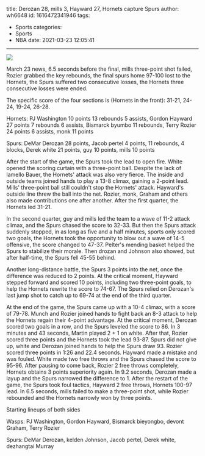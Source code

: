 title: Derozan 28, mills 3, Hayward 27, Hornets capture Spurs
author: wh6648
id: 1616472341946
tags: 
- Sports
categories: 
- Sports
- NBA
date: 2021-03-23 12:05:41
---
![](https://p2.itc.cn/images01/20210323/d8c8d710d03f4638a3247820e2898251.jpeg)


March 23 news, 6.5 seconds before the final, mills three-point shot failed, Rozier grabbed the key rebounds, the final spurs home 97-100 lost to the Hornets, the Spurs suffered two consecutive losses, the Hornets three consecutive losses were ended.

The specific score of the four sections is (Hornets in the front): 31-21, 24-24, 19-24, 26-28.

Hornets: PJ Washington 10 points 13 rebounds 5 assists, Gordon Hayward 27 points 7 rebounds 6 assists, Bismarck byumbo 11 rebounds, Terry Rozier 24 points 6 assists, monk 11 points

Spurs: DeMar Derozan 28 points, Jacob pertel 4 points, 11 rebounds, 4 blocks, Derek white 21 points, guy 10 points, mills 10 points

After the start of the game, the Spurs took the lead to open fire. White opened the scoring curtain with a three-point ball. Despite the lack of lamello Bauer, the Hornets' attack was also very fierce. The inside and outside teams joined hands to play a 13-8 climax, gaining a 2-point lead. Mills' three-point ball still couldn't stop the Hornets' attack. Hayward's outside line threw the ball into the net. Rozier, monk, Graham and others also made contributions one after another. After the first quarter, the Hornets led 31-21.

In the second quarter, guy and mills led the team to a wave of 11-2 attack climax, and the Spurs chased the score to 32-33. But then the Spurs attack suddenly stopped, in as long as five and a half minutes, sports only scored two goals, the Hornets took the opportunity to blow out a wave of 14-5 offensive, the score changed to 47-37. Pelter's mending basket helped the Spurs to stabilize their morale. Then drozan and Johnson also showed, but after half-time, the Spurs fell 45-55 behind.

Another long-distance battle, the Spurs 3 points into the net, once the difference was reduced to 2 points. At the critical moment, Hayward stepped forward and scored 10 points, including two three-point goals, to help the Hornets rewrite the score to 74-67. The Spurs relied on Derozan's last jump shot to catch up to 69-74 at the end of the third quarter.

At the end of the game, the Spurs came up with a 10-4 climax, with a score of 79-78. Munch and Rozier joined hands to fight back an 8-3 attack to help the Hornets regain their 4-point advantage. At the critical moment, Derozan scored two goals in a row, and the Spurs leveled the score to 86. In 3 minutes and 43 seconds, Martin played 2 + 1 on white. After that, Rozier scored three points and the Hornets took the lead 93-87. Spurs did not give up, white and Derozan joined hands to help the Spurs draw 93. Rozier scored three points in 1:26 and 22.4 seconds. Hayward made a mistake and was fouled. White made two free throws and the Spurs chased the score to 95-96. After pausing to come back, Rozier 2 free throws completely, Hornets obtains 3 points superiority again. In 9.2 seconds, Derozan made a layup and the Spurs narrowed the difference to 1. After the restart of the game, the Spurs took foul tactics, Hayward 2 free throws, Hornets 100-97 lead. In 6.5 seconds, mills failed to make a three-point shot, while Rozier rebounded and the Hornets narrowly won by three points.

Starting lineups of both sides

Wasps: PJ Washington, Gordon Hayward, Bismarck bieyongbo, devont Graham, Terry Rozier

Spurs: DeMar Derozan, kelden Johnson, Jacob pertel, Derek white, dezhangtai Murray

